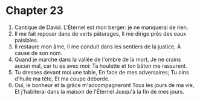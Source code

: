 # Chapter 23

1. Cantique de David. L'Éternel est mon berger: je ne manquerai de rien.
2. Il me fait reposer dans de verts pâturages, Il me dirige près des eaux paisibles.
3. Il restaure mon âme, Il me conduit dans les sentiers de la justice, À cause de son nom.
4. Quand je marche dans la vallée de l'ombre de la mort, Je ne crains aucun mal, car tu es avec moi: Ta houlette et ton bâton me rassurent.
5. Tu dresses devant moi une table, En face de mes adversaires; Tu oins d'huile ma tête, Et ma coupe déborde.
6. Oui, le bonheur et la grâce m'accompagneront Tous les jours de ma vie, Et j'habiterai dans la maison de l'Éternel Jusqu'à la fin de mes jours.

